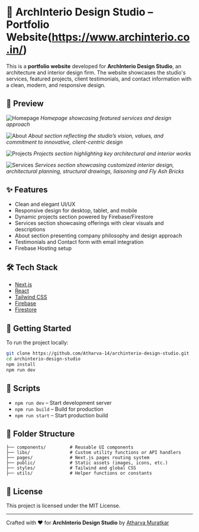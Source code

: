 # 🏢 ArchInterio Design Studio – Portfolio Website(https://www.archinterio.co.in/)

This is a **portfolio website** developed for **ArchInterio Design Studio**, an architecture and interior design firm. The website showcases the studio's services, featured projects, client testimonials, and contact information with a clean, modern, and responsive design.

## 📸 Preview

![Homepage](https://dqy38fnwh4fqs.cloudfront.net/UHBADNMEMPBD6QMHBG9RG87M68EL/projects/archinterio-design-studio76868e78-524d-4cad-80d6-188be291f5bc.webp)
_Homepage showcasing featured services and design approach_

![About](https://dqy38fnwh4fqs.cloudfront.net/UHBADNMEMPBD6QMHBG9RG87M68EL/projects/archinterio-design-studio2496b421-022b-41d0-80eb-7920f6a2b4be.webp)
_About section reflecting the studio’s vision, values, and commitment to innovative, client-centric design_

![Projects](https://dqy38fnwh4fqs.cloudfront.net/UHBADNMEMPBD6QMHBG9RG87M68EL/projects/archinterio-design-studio9e9aa71d-a5d1-48e3-abba-89c1e226847d.webp)
_Projects section highlighting key architectural and interior works_

![Services](https://firebasestorage.googleapis.com/v0/b/archinterio-portfolio.appspot.com/o/Services%2Fservices-section.png?alt=media&token=c33230fc-b3e9-45d9-a9c5-90218e44e2ad)
_Services section showcasing customized interior design, architectural planning, structural drawings, liaisoning and Fly Ash Bricks_

## ✨ Features

- Clean and elegant UI/UX
- Responsive design for desktop, tablet, and mobile
- Dynamic projects section powered by Firebase/Firestore
- Services section showcasing offerings with clear visuals and descriptions
- About section presenting company philosophy and design approach
- Testimonials and Contact form with email integration
- Firebase Hosting setup

## 🛠️ Tech Stack

- [Next.js](https://nextjs.org/)
- [React](https://reactjs.org/)
- [Tailwind CSS](https://tailwindcss.com/)
- [Firebase](https://firebase.google.com/)
- [Firestore](https://firebase.google.com/products/firestore)

## 🚀 Getting Started

To run the project locally:

```bash
git clone https://github.com/Atharva-14/archinterio-design-studio.git
cd archinterio-design-studio
npm install
npm run dev
```

## 🧪 Scripts

- `npm run dev` – Start development server
- `npm run build` – Build for production
- `npm run start` – Start production build

## 📁 Folder Structure

```
├── components/         # Reusable UI components
├── libs/               # Custom utility functions or API handlers
├── pages/              # Next.js pages routing system
├── public/             # Static assets (images, icons, etc.)
├── styles/             # Tailwind and global CSS
├── utils/              # Helper functions or constants
```

## 📄 License

This project is licensed under the MIT License.

---

Crafted with ❤️ for **ArchInterio Design Studio** by [Atharva Muratkar](https://atharva-muratkar-portfolio.vercel.app/)
